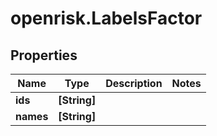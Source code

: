 # openrisk.LabelsFactor

## Properties

Name | Type | Description | Notes
------------ | ------------- | ------------- | -------------
**ids** | **[String]** |  | 
**names** | **[String]** |  | 


